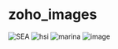 # zoho_images

![SEA](https://user-images.githubusercontent.com/77175790/155182680-2895e4e6-f415-4e85-ac80-d1855785c8da.png)
![hsi](https://user-images.githubusercontent.com/77175790/155182687-b62eb64c-8309-490d-b01c-83fae9bddb56.png)
![marina](https://user-images.githubusercontent.com/77175790/155182694-445a023b-d226-4f21-99d8-15959a653320.png)
![image](https://user-images.githubusercontent.com/77175790/155184496-f708f63e-aa5b-4da6-bc26-3386edc326ef.png)

